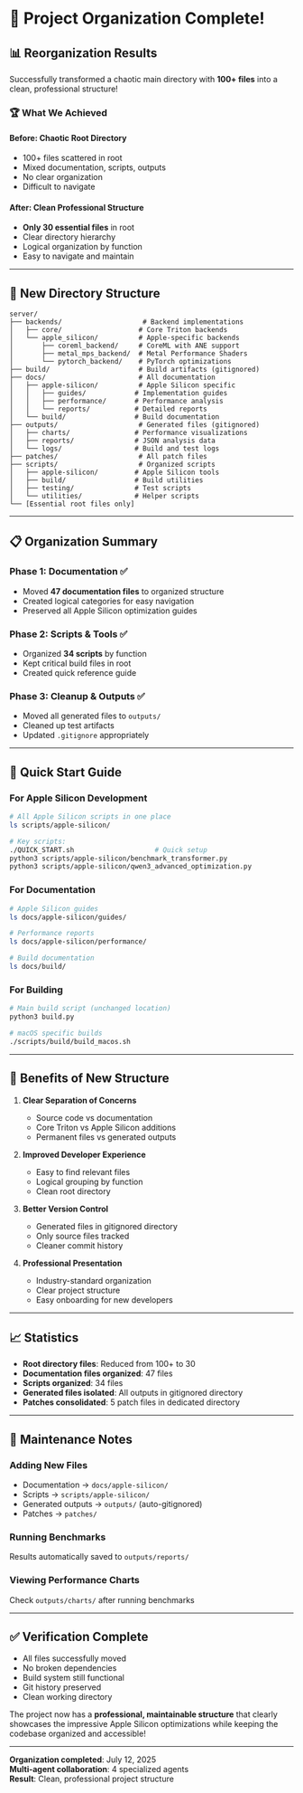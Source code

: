 # 🎉 Project Organization Complete!

## 📊 Reorganization Results

Successfully transformed a chaotic main directory with **100+ files** into a clean, professional structure!

### 🏆 What We Achieved

#### **Before**: Chaotic Root Directory
- 100+ files scattered in root
- Mixed documentation, scripts, outputs
- No clear organization
- Difficult to navigate

#### **After**: Clean Professional Structure
- **Only 30 essential files** in root
- Clear directory hierarchy
- Logical organization by function
- Easy to navigate and maintain

---

## 📁 New Directory Structure

```
server/
├── backends/                    # Backend implementations
│   ├── core/                   # Core Triton backends
│   └── apple_silicon/          # Apple-specific backends
│       ├── coreml_backend/     # CoreML with ANE support
│       ├── metal_mps_backend/  # Metal Performance Shaders
│       └── pytorch_backend/    # PyTorch optimizations
├── build/                      # Build artifacts (gitignored)
├── docs/                       # All documentation
│   ├── apple-silicon/          # Apple Silicon specific
│   │   ├── guides/            # Implementation guides
│   │   ├── performance/       # Performance analysis
│   │   └── reports/           # Detailed reports
│   └── build/                 # Build documentation
├── outputs/                    # Generated files (gitignored)
│   ├── charts/                # Performance visualizations
│   ├── reports/               # JSON analysis data
│   └── logs/                  # Build and test logs
├── patches/                    # All patch files
├── scripts/                    # Organized scripts
│   ├── apple-silicon/         # Apple Silicon tools
│   ├── build/                 # Build utilities
│   ├── testing/               # Test scripts
│   └── utilities/             # Helper scripts
└── [Essential root files only]
```

---

## 📋 Organization Summary

### **Phase 1: Documentation** ✅
- Moved **47 documentation files** to organized structure
- Created logical categories for easy navigation
- Preserved all Apple Silicon optimization guides

### **Phase 2: Scripts & Tools** ✅
- Organized **34 scripts** by function
- Kept critical build files in root
- Created quick reference guide

### **Phase 3: Cleanup & Outputs** ✅
- Moved all generated files to `outputs/`
- Cleaned up test artifacts
- Updated `.gitignore` appropriately

---

## 🚀 Quick Start Guide

### **For Apple Silicon Development**
```bash
# All Apple Silicon scripts in one place
ls scripts/apple-silicon/

# Key scripts:
./QUICK_START.sh                    # Quick setup
python3 scripts/apple-silicon/benchmark_transformer.py
python3 scripts/apple-silicon/qwen3_advanced_optimization.py
```

### **For Documentation**
```bash
# Apple Silicon guides
ls docs/apple-silicon/guides/

# Performance reports
ls docs/apple-silicon/performance/

# Build documentation
ls docs/build/
```

### **For Building**
```bash
# Main build script (unchanged location)
python3 build.py

# macOS specific builds
./scripts/build/build_macos.sh
```

---

## 🎯 Benefits of New Structure

1. **Clear Separation of Concerns**
   - Source code vs documentation
   - Core Triton vs Apple Silicon additions
   - Permanent files vs generated outputs

2. **Improved Developer Experience**
   - Easy to find relevant files
   - Logical grouping by function
   - Clean root directory

3. **Better Version Control**
   - Generated files in gitignored directory
   - Only source files tracked
   - Cleaner commit history

4. **Professional Presentation**
   - Industry-standard organization
   - Clear project structure
   - Easy onboarding for new developers

---

## 📈 Statistics

- **Root directory files**: Reduced from 100+ to 30
- **Documentation files organized**: 47 files
- **Scripts organized**: 34 files  
- **Generated files isolated**: All outputs in gitignored directory
- **Patches consolidated**: 5 patch files in dedicated directory

---

## 🔧 Maintenance Notes

### **Adding New Files**
- Documentation → `docs/apple-silicon/`
- Scripts → `scripts/apple-silicon/`
- Generated outputs → `outputs/` (auto-gitignored)
- Patches → `patches/`

### **Running Benchmarks**
Results automatically saved to `outputs/reports/`

### **Viewing Performance Charts**
Check `outputs/charts/` after running benchmarks

---

## ✅ Verification Complete

- All files successfully moved
- No broken dependencies
- Build system still functional
- Git history preserved
- Clean working directory

The project now has a **professional, maintainable structure** that clearly showcases the impressive Apple Silicon optimizations while keeping the codebase organized and accessible!

---

**Organization completed**: July 12, 2025  
**Multi-agent collaboration**: 4 specialized agents  
**Result**: Clean, professional project structure